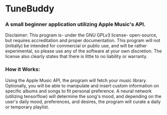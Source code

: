 # TuneBuddy

### A small beginner application utilizing Apple Music's API. 

Disclaimer: 
This program is- under the GNU GPLv3 license- open-source, but requires accreditation and proper documentation. This program will not (initially) be intended for commercial or public use, and will be rather experimental, so please use any of the software at your own discretion. The license also clearly states that there is little to no liability or warranty.

### How it Works:

Using the Apple Music API, the program will fetch your music library. Optionally, you will be able to manipulate and insert custom information on specific albums and songs to fit personal preference. A neural network (utilizing tensorflow) will determine the song's mood, and depending on the user's daily mood, preferences, and desires, the program will curate a daily or temporary playlist.




